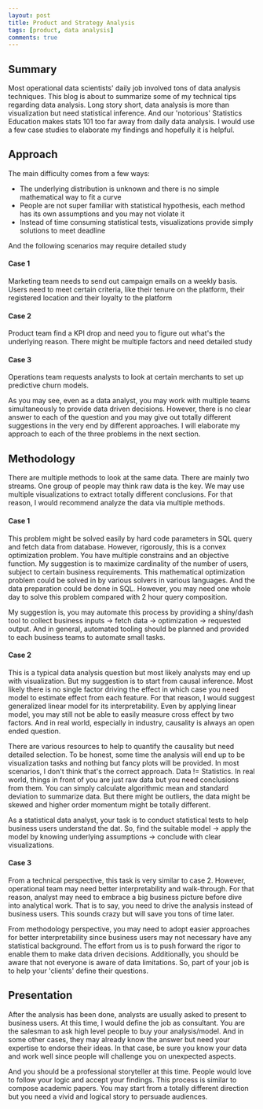 ```yaml
---
layout: post
title: Product and Strategy Analysis
tags: [product, data analysis]
comments: true
---
```


## Summary

Most operational data scientists' daily job involved tons of data analysis techniques. This blog is about to summarize some of my technical tips regarding data analysis. Long story short, data analysis is more than visualization but need statistical inference. And our 'notorious' Statistics Education makes stats 101 too far away from daily data analysis. I would use a few case studies to elaborate my findings and hopefully it is helpful.

## Approach

The main difficulty comes from a few ways:

- The underlying distribution is unknown and there is no simple mathematical way to fit a curve
- People are not super familiar with statistical hypothesis, each method has its own assumptions and you may not violate it
- Instead of time consuming statistical tests, visualizations provide simply solutions to meet deadline

And the following scenarios may require detailed study

#### Case 1

Marketing team needs to send out campaign emails on a weekly basis. Users need to meet certain criteria, like their tenure on the platform, their registered location and their loyalty to the platform

#### Case 2

Product team find a KPI drop and need you to figure out what's the underlying reason. There might be multiple factors and need detailed study

#### Case 3

Operations team requests analysts to look at certain merchants to set up predictive churn models.

As you may see, even as a data analyst, you may work with multiple teams simultaneously to provide data driven decisions. However, there is no clear answer to each of the question and you may give out totally different suggestions in the very end by different approaches. I will elaborate my approach to each of the three problems in the next section.

## Methodology

There are multiple methods to look at the same data. There are mainly two streams. One group of people may think raw data is the key.
We may use multiple visualizations to extract totally different conclusions. For that reason, I would recommend analyze the data via multiple methods.

#### Case 1

This problem might be solved easily by hard code parameters in SQL query and fetch data from database. However, rigorously, this is a convex optimization problem. You have multiple constrains and an objective function. My suggestion is to maximize cardinality of the number of users, subject to certain business requirements. This mathematical optimization problem could be solved in by various solvers in various languages. And the data preparation could be done in SQL. However, you may need one whole day to solve this problem compared with 2 hour query composition.

My suggestion is, you may automate this process by providing a shiny/dash tool to collect business inputs -> fetch data -> optimization -> requested output. And in general, automated tooling should be planned and provided to each business teams to automate small tasks.

#### Case 2

This is a typical data analysis question but most likely analysts may end up with visualization. But my suggestion is to start from causal inference. Most likely there is no single factor driving the effect in which case you need model to estimate effect from each feature. For that reason, I would suggest generalized linear model for its interpretability. Even by applying linear model, you may still not be able to easily measure cross effect by two factors. And in real world, especially in industry, causality is always an open ended question.

There are various resources to help to quantify the causality but need detailed selection. To be honest, some time the analysis will end up to be visualization tasks and nothing but fancy plots will be provided. In most scenarios, I don't think that's the correct approach. Data != Statistics. In real world, things in front of you are just raw data but you need conclusions from them. You can simply calculate algorithmic mean and standard deviation to summarize data. But there might be outliers, the data might be skewed and higher order momentum might be totally different.

As a statistical data analyst, your task is to conduct statistical tests to help business users understand the dat. So, find the suitable model -> apply the model by knowing underlying assumptions -> conclude with clear visualizations.

#### Case 3

From a technical perspective, this task is very similar to case 2. However, operational team may need better interpretability and walk-through. For that reason, analyst may need to embrace a big business picture before dive into analytical work. That is to say, you need to drive the analysis instead of business users. This sounds crazy but will save you tons of time later.

From methodology perspective, you may need to adopt easier approaches for better interpretability since business users may not necessary have any statistical background. The effort from us is to push forward the rigor to enable them to make data driven decisions. Additionally, you should be aware that not everyone is aware of data limitations. So, part of your job is to help your 'clients' define their questions.

## Presentation

After the analysis has been done, analysts are usually asked to present to business users. At this time, I would define the job as consultant. You are the salesman to ask high level people to buy your analysis/model. And in some other cases, they may already know the answer but need your expertise to endorse their ideas. In that case, be sure you know your data and work well since people will challenge you on unexpected aspects.

And you should be a professional storyteller at this time. People would love to follow your logic and accept your findings. This process is similar to compose academic papers. You may start from a totally different direction but you need a vivid and logical story to persuade audiences. 
